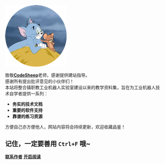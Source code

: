 
<img src="https://raw.githubusercontent.com/TGV-Duplex/CDN_Image/master/Web_Cover.png" alt="加载失败，请狂摁F5重试 :("/>


致敬[**CodeSheep**](http://www.r2coding.com)老师，感谢提供建站指导。\
感谢所有提出批评意见的小伙伴们！\
本站将整合镇职教工业机器人实验室建设以来的教学资料集，旨在为工业机器人技术自学者提供一系列：
- **务实的技术文档**
- **重要的软件支持**
- **靠谱的练习资源**

方便自己亦方便他人，网站内容将会持续更新，欢迎收藏品鉴！

## 记住，一定要善用 `Ctrl+F` 哦~

[**联系作者**](https://github.com/TGV-Duplex/TGV-Duplex.github.io)
[**开启阅读**](README.md)